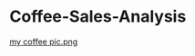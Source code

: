 # Coffee-Sales-Analysis
[my coffee pic.png](https://github.com/oluwaseuntaiwo/Coffee-Sales-Analysis/blob/main/my%20coffee%20pic.png)
